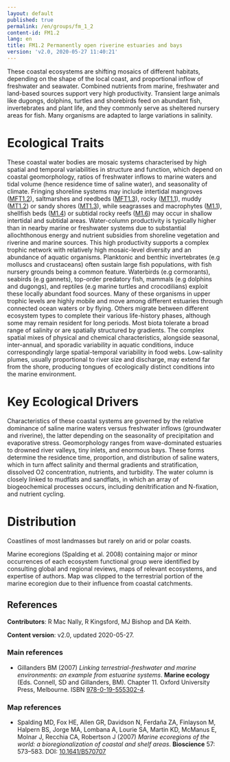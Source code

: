 ```yaml
---
layout: default
published: true
permalink: /en/groups/fm_1_2
content-id: FM1.2
lang: en
title: FM1.2 Permanently open riverine estuaries and bays
version: 'v2.0, 2020-05-27 11:40:21'
---
```


These coastal ecosystems are shifting mosaics of different habitats, depending on the shape of the local coast, and proportional inflow of freshwater and seawater. Combined nutrients from marine, freshwater and land-based sources support very high productivity. Transient large animals like dugongs, dolphins, turtles and shorebirds feed on abundant fish, invertebrates and plant life, and they commonly serve as sheltered nursery areas for fish. Many organisms are adapted to large variations in salinity.

# Ecological Traits
 
These coastal water bodies are mosaic systems characterised by high spatial and temporal variabilities in structure and function, which depend on coastal geomorphology, ratios of freshwater inflows to marine waters and tidal volume (hence residence time of saline water), and seasonality of climate. Fringing shoreline systems may include intertidal mangroves ([MFT1.2](/explore/groups/MFT1.2)), saltmarshes and reedbeds ([MFT1.3](/explore/groups/MFT1.3)), rocky ([MT1.1](/explore/groups/MT1.1)), muddy ([MT1.2](/explore/groups/MT1.2)) or sandy shores ([MT1.3](/explore/groups/MT1.3)), while seagrasses and macrophytes ([M1.1](/explore/groups/M1.1)), shellfish beds ([M1.4](/explore/groups/M1.4)) or subtidal rocky reefs ([M1.6](/explore/groups/M1.6)) may occur in shallow intertidal and subtidal areas. Water-column productivity is typically higher than in nearby marine or freshwater systems due to substantial allochthonous energy and nutrient subsidies from shoreline vegetation and riverine and marine sources. This high productivity supports a complex trophic network with relatively high mosaic-level diversity and an abundance of aquatic organisms. Planktonic and benthic invertebrates (e.g molluscs and crustaceans) often sustain large fish populations, with fish nursery grounds being a common feature. Waterbirds (e.g cormorants), seabirds (e.g gannets), top-order predatory fish, mammals (e.g dolphins and dugongs), and reptiles (e.g marine turtles and crocodilians) exploit these locally abundant food sources. Many of these organisms in upper trophic levels are highly mobile and move among different estuaries through connected ocean waters or by flying. Others migrate between different ecosystem types to complete their various life-history phases, although some may remain resident for long periods. Most biota tolerate a broad range of salinity or are spatially structured by gradients. The complex spatial mixes of physical and chemical characteristics, alongside seasonal, inter-annual, and sporadic variability in aquatic conditions, induce correspondingly large spatial-temporal variability in food webs. Low-salinity plumes, usually proportional to river size and discharge, may extend far from the shore, producing tongues of ecologically distinct conditions into the marine environment.
 
# Key Ecological Drivers
 
Characteristics of these coastal systems are governed by the relative dominance of saline marine waters versus freshwater inflows (groundwater and riverine), the latter depending on the seasonality of precipitation and evaporative stress. Geomorphology ranges from wave-dominated estuaries to drowned river valleys, tiny inlets, and enormous bays. These forms determine the residence time, proportion, and distribution of saline waters, which in turn affect salinity and thermal gradients and stratification, dissolved O2 concentration, nutrients, and turbidity. The water column is closely linked to mudflats and sandflats, in which an array of biogeochemical processes occurs, including denitrification and N-fixation, and nutrient cycling. 
 
# Distribution
 
Coastlines of most landmasses but rarely on arid or polar coasts.

Marine ecoregions (Spalding et al. 2008) containing major or minor occurrences of each ecosystem functional group were identified by consulting global and regional reviews, maps of relevant ecosystems, and expertise of authors. Map was clipped to the terrestrial portion of the marine ecoregion due to their influence from coastal catchments.

## References

**Contributors**: R Mac Nally, R Kingsford, MJ Bishop and DA Keith.

**Content version**: v2.0, updated 2020-05-27.

### Main references
* Gillanders BM  (2007) *Linking terrestrial-freshwater and marine environments: an example from estuarine systems*. **Marine ecology** (Eds. Connell, SD and Gillanders, BM). Chapter 11. Oxford University Press, Melbourne. ISBN [978-0-19-555302-4](https://trove.nla.gov.au/work/25222131).

### Map references
* Spalding MD, Fox HE, Allen GR, Davidson N, Ferdaña ZA, Finlayson M, Halpern BS, Jorge MA, Lombana A, Lourie SA, Martin KD, McManus E, Molnar J, Recchia CA, Robertson J  (2007) *Marine ecoregions of the world: a bioregionalization of coastal and shelf areas*. **Bioscience** 57: 573–583. DOI: [10.1641/B570707](http://doi.org/10.1641/B570707)
